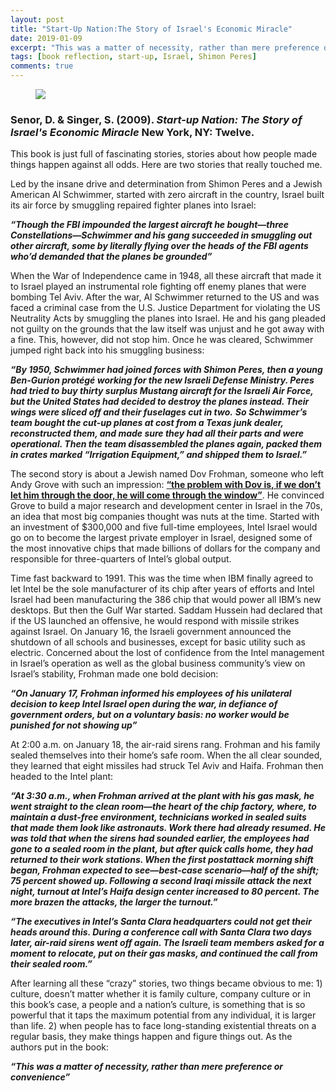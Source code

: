 ```yaml
---
layout: post
title: "Start-Up Nation:The Story of Israel's Economic Miracle"
date: 2019-01-09
excerpt: "This was a matter of necessity, rather than mere preference or convenience."
tags: [book reflection, start-up, Israel, Shimon Peres]
comments: true
---
```


<figure>
        <a href="https://i.imgur.com/YV6HYjJ.jpg"><img src="https://i.imgur.com/YV6HYjJ.jpg"></a>
</figure>

### Senor, D. & Singer, S. (2009). *Start-up Nation: The Story of Israel's Economic Miracle* New York, NY: Twelve.

This book is just full of fascinating stories, stories about how people made things happen against all odds. Here are two stories that really touched me. 

Led by the insane drive and determination from Shimon Peres and a Jewish American Al Schwimmer, started with zero aircraft in the country, Israel built its air force by smuggling repaired fighter planes into Israel:

***“Though the FBI impounded the largest aircraft he bought—three Constellations—Schwimmer and his gang succeeded in smuggling out other aircraft, some by literally flying over the heads of the FBI agents who’d demanded that the planes be grounded”***

When the War of Independence came in 1948, all these aircraft that made it to Israel played an instrumental role fighting off enemy planes that were bombing Tel Aviv. After the war, Al Schwimmer returned to the US and was faced a criminal case from the U.S. Justice Department for violating the US Neutrality Acts by smuggling the planes into Israel. He and his gang pleaded not guilty on the grounds that the law itself was unjust and he got away with a fine. This, however, did not stop him. Once he was cleared, Schwimmer jumped right back into his smuggling business:

***“By 1950, Schwimmer had joined forces with Shimon Peres, then a young Ben-Gurion protégé working for the new Israeli Defense Ministry. Peres had tried to buy thirty surplus Mustang aircraft for the Israeli Air Force, but the United States had decided to destroy the planes instead. Their wings were sliced off and their fuselages cut in two.***
***So Schwimmer’s team bought the cut-up planes at cost from a Texas junk dealer, reconstructed them, and made sure they had all their parts and were operational. Then the team disassembled the planes again, packed them in crates marked “Irrigation Equipment,” and shipped them to Israel.”***

The second story is about a Jewish named Dov Frohman, someone who left Andy Grove with such an impression: <a href="https://www.youtube.com/watch?v=kUhdYKdz-Mg"><b>“the problem with Dov is, if we don’t let him through the door, he will come through the window”</b></a>. He convinced Grove to build a major research and development center in Israel in the 70s, an idea that most big companies thought was nuts at the time. Started with an investment of $300,000 and five full-time employees, Intel Israel would go on to become the largest private employer in Israel, designed some of the most innovative chips that made billions of dollars for the company and responsible for three-quarters of Intel’s global output. 

Time fast backward to 1991. This was the time when IBM finally agreed to let Intel be the sole manufacturer of its chip after years of efforts and Intel Israel had been manufacturing the 386 chip that would power all IBM’s new desktops. But then the Gulf War started. Saddam Hussein had declared that if the US launched an offensive, he would respond with missile strikes against Israel. On January 16, the Israeli government announced the shutdown of all schools and businesses, except for basic utility such as electric. Concerned about the lost of confidence from the Intel management in Israel’s operation as well as the global business community’s view on Israel’s stability, Frohman made one bold decision:

***“On January 17, Frohman informed his employees of his unilateral decision to keep Intel Israel open during the war, in defiance of government orders, but on a voluntary basis: no worker would be punished for not showing up”***

At 2:00 a.m. on January 18, the air-raid sirens rang. Frohman and his family sealed themselves into their home’s safe room. When the all clear sounded, they learned that eight missiles had struck Tel Aviv and Haifa. Frohman then headed to the Intel plant:

***“At 3:30 a.m., when Frohman arrived at the plant with his gas mask, he went straight to the clean room—the heart of the chip factory, where, to maintain a dust-free environment, technicians worked in sealed suits that made them look like astronauts. Work there had already resumed. He was told that when the sirens had sounded earlier, the employees had gone to a sealed room in the plant, but after quick calls home, they had returned to their work stations. When the first postattack morning shift began, Frohman expected to see—best-case scenario—half of the shift; 75 percent showed up. Following a second Iraqi missile attack the next night, turnout at Intel’s Haifa design center increased to 80 percent. The more brazen the attacks, the larger the turnout.”***

***“The executives in Intel’s Santa Clara headquarters could not get their heads around this. During a conference call with Santa Clara two days later, air-raid sirens went off again. The Israeli team members asked for a moment to relocate, put on their gas masks, and continued the call from their sealed room.”***

After learning all these “crazy” stories, two things became obvious to me: 1) culture, doesn’t matter whether it is family culture, company culture or in this book’s case, a people and a nation’s culture, is something that is so powerful that it taps the maximum potential from any individual, it is larger than life. 2) when people has to face long-standing existential threats on a regular basis, they make things happen and figure things out. As the authors put in the book:

***“This was a matter of necessity, rather than mere preference or convenience”***

